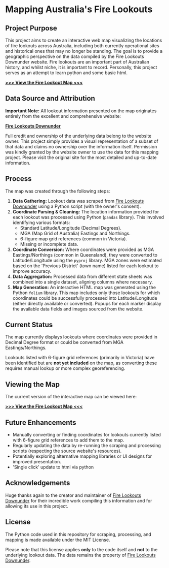 # Mapping Australia's Fire Lookouts

## Project Purpose

This project aims to create an interactive web map visualizing the locations of fire lookouts across Australia, including both currently operational sites and historical ones that may no longer be standing. The goal is to provide a geographic perspective on the data compiled by the Fire Lookouts Downunder website. Fire lookouts are an important part of Australian history, and whilst niche, it is important to record. 
Personally, this project serves as an attempt to learn python and some basic html. 

**[>>> View the Fire Lookout Map <<<](https://stertafed.github.io/fire-lookout-map/)**

## Data Source and Attribution

**Important Note:** All lookout information presented on the map originates entirely from the excellent and comprehensive website:

**[Fire Lookouts Downunder](https://www.firelookoutsdownunder.com/)**

Full credit and ownership of the underlying data belong to the website owner. This project simply provides a visual representation of a subset of that data and claims no ownership over the information itself. Permission was kindly granted by the website owner to use the data for this mapping project. Please visit the original site for the most detailed and up-to-date information.

## Process

The map was created through the following steps:

1.  **Data Gathering:** Lookout data was scraped from [Fire Lookouts Downunder](https://www.firelookoutsdownunder.com/) using a Python script (with the owner's consent).
2.  **Coordinate Parsing & Cleaning:** The location information provided for each lookout was processed using Python (`pandas` library). This involved identifying various formats:
    *   Standard Latitude/Longitude (Decimal Degrees).
    *   MGA (Map Grid of Australia) Eastings and Northings.
    *   6-figure map grid references (common in Victoria).
    *   Missing or incomplete data.
3.  **Coordinate Conversion:** Where coordinates were provided as MGA Eastings/Northings (common in Queensland), they were converted to Latitude/Longitude using the `pyproj` library. MGA zones were estimated based on the 'Previous District' (town name) listed for each lookout to improve accuracy.
4.  **Data Aggregation:** Processed data from different state sheets was combined into a single dataset, aligning columns where necessary.
5.  **Map Generation:** An interactive HTML map was generated using the Python `folium` library. This map includes only those lookouts for which coordinates could be successfully processed into Latitude/Longitude (either directly available or converted). Popups for each marker display the available data fields and images sourced from the website.

## Current Status

The map currently displays lookouts where coordinates were provided in Decimal Degree format or could be converted from MGA Eastings/Northings.

Lookouts listed with 6-figure grid references (primarily in Victoria) have been identified but are **not yet included** on the map, as converting these requires manual lookup or more complex georeferencing.

## Viewing the Map

The current version of the interactive map can be viewed here:

**[>>> View the Fire Lookout Map <<<](https://stertafed.github.io/fire-lookout-map/)**

## Future Enhancements

*   Manually converting or finding coordinates for lookouts currently listed with 6-figure grid references to add them to the map.
*   Regularly updating the data by re-running the scraping and processing scripts (respecting the source website's resources).
*   Potentially exploring alternative mapping libraries or UI designs for improved presentation.
*   'Single click' update to html via python 

## Acknowledgements

Huge thanks again to the creator and maintainer of [Fire Lookouts Downunder](https://www.firelookoutsdownunder.com/) for their incredible work compiling this information and for allowing its use in this project.

## License

The Python code used in this repository for scraping, processing, and mapping is made available under the MIT License.

Please note that this license applies **only** to the code itself and **not** to the underlying lookout data. The data remains the property of [Fire Lookouts Downunder](https://www.firelookoutsdownunder.com/).
